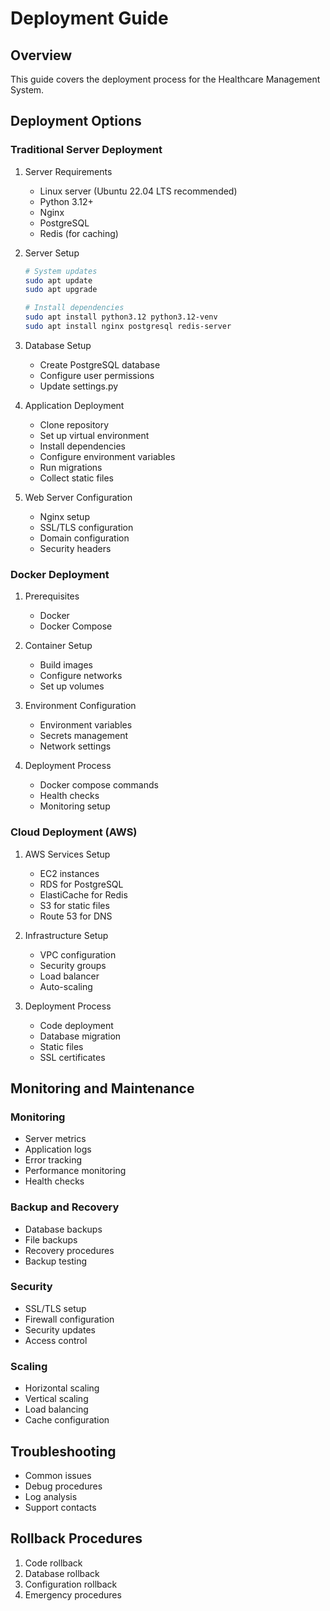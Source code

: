 # Deployment Guide

## Overview
This guide covers the deployment process for the Healthcare Management System.

## Deployment Options

### Traditional Server Deployment
1. Server Requirements
   - Linux server (Ubuntu 22.04 LTS recommended)
   - Python 3.12+
   - Nginx
   - PostgreSQL
   - Redis (for caching)

2. Server Setup
   ```bash
   # System updates
   sudo apt update
   sudo apt upgrade
   
   # Install dependencies
   sudo apt install python3.12 python3.12-venv
   sudo apt install nginx postgresql redis-server
   ```

3. Database Setup
   - Create PostgreSQL database
   - Configure user permissions
   - Update settings.py

4. Application Deployment
   - Clone repository
   - Set up virtual environment
   - Install dependencies
   - Configure environment variables
   - Run migrations
   - Collect static files

5. Web Server Configuration
   - Nginx setup
   - SSL/TLS configuration
   - Domain configuration
   - Security headers

### Docker Deployment
1. Prerequisites
   - Docker
   - Docker Compose

2. Container Setup
   - Build images
   - Configure networks
   - Set up volumes

3. Environment Configuration
   - Environment variables
   - Secrets management
   - Network settings

4. Deployment Process
   - Docker compose commands
   - Health checks
   - Monitoring setup

### Cloud Deployment (AWS)
1. AWS Services Setup
   - EC2 instances
   - RDS for PostgreSQL
   - ElastiCache for Redis
   - S3 for static files
   - Route 53 for DNS

2. Infrastructure Setup
   - VPC configuration
   - Security groups
   - Load balancer
   - Auto-scaling

3. Deployment Process
   - Code deployment
   - Database migration
   - Static files
   - SSL certificates

## Monitoring and Maintenance

### Monitoring
- Server metrics
- Application logs
- Error tracking
- Performance monitoring
- Health checks

### Backup and Recovery
- Database backups
- File backups
- Recovery procedures
- Backup testing

### Security
- SSL/TLS setup
- Firewall configuration
- Security updates
- Access control

### Scaling
- Horizontal scaling
- Vertical scaling
- Load balancing
- Cache configuration

## Troubleshooting
- Common issues
- Debug procedures
- Log analysis
- Support contacts

## Rollback Procedures
1. Code rollback
2. Database rollback
3. Configuration rollback
4. Emergency procedures
